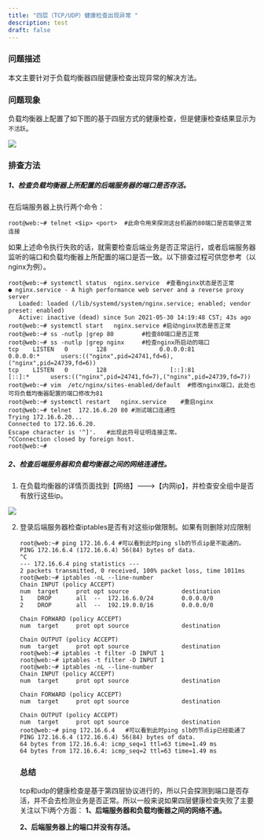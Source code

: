 ```yaml
---
title: "四层（TCP/UDP）健康检查出现异常	"
description: test
draft: false
---
```


### 问题描述

本文主要针对于负载均衡器四层健康检查出现异常的解决方法。

### 问题现象

负载均衡器上配置了如下图的基于四层方式的健康检查，但是健康检查结果显示为`不活跃`。

![](../../_images/tcp_check_faild.png)

### 排查方法

##### 1、检查负载均衡器上所配置的后端服务器的端口是否存活。

在后端服务器上执行两个命令：

```
root@web:~# telnet <$ip> <port>  #此命令用来探测这台机器的80端口是否能够正常连接
```

如果上述命令执行失败的话，就需要检查后端业务是否正常运行，或者后端服务器监听的端口和负载均衡器上所配置的端口是否一致。以下排查过程可供您参考（以nginx为例）。

```
root@web:~# systemctl status  nginx.service  #查看nginx状态是否正常
● nginx.service - A high performance web server and a reverse proxy server
   Loaded: loaded (/lib/systemd/system/nginx.service; enabled; vendor preset: enabled)
   Active: inactive (dead) since Sun 2021-05-30 14:19:48 CST; 43s ago
root@web:~# systemctl start   nginx.service #启动nginx状态是否正常
root@web:~# ss -nutlp |grep 80        #检查80端口是否正常
root@web:~# ss -nutlp |grep nginx     #检查nginx所启动的端口
tcp    LISTEN   0        128               0.0.0.0:81             0.0.0.0:*      users:(("nginx",pid=24741,fd=6),("nginx",pid=24739,fd=6))                      
tcp    LISTEN   0        128                  [::]:81                [::]:*      users:(("nginx",pid=24741,fd=7),("nginx",pid=24739,fd=7))                      
root@web:~# vim  /etc/nginx/sites-enabled/default  #修改nginx端口，此处也可将负载均衡器配置的端口修改为81
root@web:~# systemctl restart   nginx.service    #重启nginx                 
root@web:~# telnet  172.16.6.20 80 #测试端口连通性
Trying 172.16.6.20...
Connected to 172.16.6.20.
Escape character is '^]'.   #出现此符号证明连接正常。
^CConnection closed by foreign host.
root@web:~#
```

##### 2、检查后端服务器和负载均衡器之间的网络连通性。

1. 在负载均衡器的详情页面找到【网络】--->【内网ip】，并检查安全组中是否有放行这些ip。

![](./_image/slb_node_ip.png)

2. 登录后端服务器检查iptables是否有对这些ip做限制。如果有则删除对应限制

   ```
   root@web:~# ping 172.16.6.4 #可以看到此时ping slb的节点ip是不能通的。
   PING 172.16.6.4 (172.16.6.4) 56(84) bytes of data.
   ^C
   --- 172.16.6.4 ping statistics ---
   2 packets transmitted, 0 received, 100% packet loss, time 1011ms
   root@web:~# iptables -nL --line-number
   Chain INPUT (policy ACCEPT)
   num  target     prot opt source               destination         
   1    DROP       all  --  172.16.6.0/24        0.0.0.0/0           
   2    DROP       all  --  192.19.0.0/16        0.0.0.0/0           
   
   Chain FORWARD (policy ACCEPT)
   num  target     prot opt source               destination         
   
   Chain OUTPUT (policy ACCEPT)
   num  target     prot opt source               destination         
   root@web:~# iptables -t filter -D INPUT 1
   root@web:~# iptables -t filter -D INPUT 1
   root@web:~# iptables -nL --line-number
   Chain INPUT (policy ACCEPT)
   num  target     prot opt source               destination         
   
   Chain FORWARD (policy ACCEPT)
   num  target     prot opt source               destination         
   
   Chain OUTPUT (policy ACCEPT)
   num  target     prot opt source               destination  
   root@web:~# ping 172.16.6.4   #可以看到此时ping slb的节点ip已经能通了
   PING 172.16.6.4 (172.16.6.4) 56(84) bytes of data.
   64 bytes from 172.16.6.4: icmp_seq=1 ttl=63 time=1.49 ms
   64 bytes from 172.16.6.4: icmp_seq=2 ttl=63 time=1.49 ms
   
   ```

   ### 总结

   tcp和udp的健康检查是基于第四层协议进行的，所以只会探测到端口是否存活，并不会去检测业务是否正常。所以一般来说如果四层健康检查失败了主要关注以下l两个方面：
   **1、后端服务器和负载均衡器之间的网络不通。**

   **2、后端服务器上的端口并没有存活。**